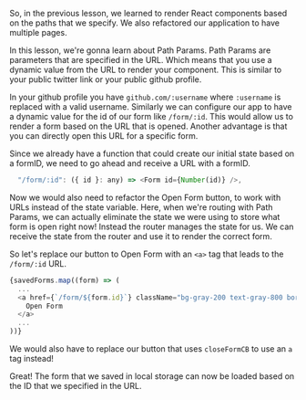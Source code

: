 So, in the previous lesson, we learned to render React components based on the paths that we specify. We also refactored our application to have multiple pages. 

In this lesson, we're gonna learn about Path Params. Path Params are parameters that are specified in the URL. Which means that you use a dynamic value from the URL to render your component. This is similar to your public twitter link or your public github profile. 

In your github profile you have `github.com/:username` where `:username` is replaced with a valid username. Similarly we can configure our app to have a dynamic value for the id of our form like `/form/:id`. This would allow us to render a form based on the URL that is opened. Another advantage is that you can directly open this URL for a specific form.

Since we already have a function that could create our initial state based on a formID, we need to go ahead and receive a URL with a formID.

```js
  "/form/:id": ({ id }: any) => <Form id={Number(id)} />,
```
Now we would also need to refactor the Open Form button, to work with URLs instead of the state variable. Here, when we're routing with Path Params, we can actually eliminate the state we were using to store what form is open right now! Instead the router manages the state for us. We can receive the state from the router and use it to render the correct form. 

So let's replace our button to Open Form with an `<a>` tag that leads to the `/form/:id` URL.

```js
{savedForms.map((form) => (
  ...
  <a href={`/form/${form.id}`} className="bg-gray-200 text-gray-800 border-2 border-gray-400 rounded-lg p-1 m-2">
    Open Form
  </a>
  ...
))}
```

We would also have to replace our button that uses `closeFormCB` to use an `a` tag instead!

Great! The form that we saved in local storage can now be loaded based on the ID that we specified in the URL. 